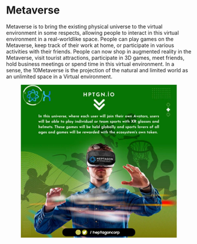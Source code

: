 # Metaverse

&#x20;     Metaverse is to bring the existing physical universe to the virtual environment in some respects, allowing people to interact in this virtual environment in a real-worldlike space. People can play games on the Metaverse, keep track of their work at home, or participate in various activities with their friends. People can now shop in augmented reality in the Metaverse, visit tourist attractions, participate in 3D games, meet friends, hold business meetings or spend time in this virtual environment. In a sense, the 10Metaverse is the projection of the natural and limited world as an unlimited space in a Virtual environment.

<figure><img src="../.gitbook/assets/photo_2022-10-23_16-57-18.jpg" alt=""><figcaption></figcaption></figure>
